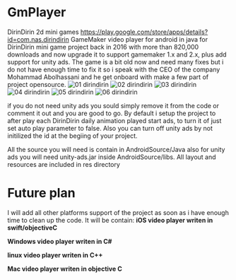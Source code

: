 # GmPlayer
DirinDirin 2d mini games https://play.google.com/store/apps/details?id=com.nas.dirindirin
GameMaker video player for android in java for DirinDirin mini game project back in 2016 with more than 820,000 downloads and now upgrade it to support gamemaker 1.x and 2.x, plus add support for unity ads.
The game is a bit old now and need many fixes but i do not have enough time to fix it so i speak with the CEO of the company Mohammad Abolhassani and he get onboard with make a few part of project opensource.
![01 dirindirin](https://user-images.githubusercontent.com/164653/121557251-e2e8db00-ca14-11eb-897c-26641a95cc84.jpg)
![02 dirindirin](https://user-images.githubusercontent.com/164653/121557286-ea0fe900-ca14-11eb-933d-cf956e1c2679.jpg)
![03 dirindirin](https://user-images.githubusercontent.com/164653/121557298-eda37000-ca14-11eb-811f-9b390cd1b835.jpg)
![04 dirindirin](https://user-images.githubusercontent.com/164653/121557306-f09e6080-ca14-11eb-95ee-4d197564f3e4.jpg)
![05 dirindirin](https://user-images.githubusercontent.com/164653/121557315-f1cf8d80-ca14-11eb-84be-e9be87702373.jpg)
![06 dirindirin](https://user-images.githubusercontent.com/164653/121557322-f3995100-ca14-11eb-8a9e-5f7e68ef301c.jpg)

if you do not need unity ads you sould simply remove it from the code or comment it out and you are good to go.
By default i setup the project to after play each DirinDirin daily animation played start ads, to turn it of just set auto play parameter to false.
Also you can turn off unity ads by not initilized the id at the begiing of your project.

All the source you will need is contain in AndroidSource/Java also for unity ads you will need unity-ads.jar inside AndroidSource/libs.
All layout and resources are included in res directory

# Future plan
I will add all other platforms support of the project as soon as i have enough time to clean up the code.
It will be contain:
**iOS video player writen in swift/objectiveC**

**Windows video player writen in C#**

**linux video player writen in C++**

**Mac video player writen in objective C**


